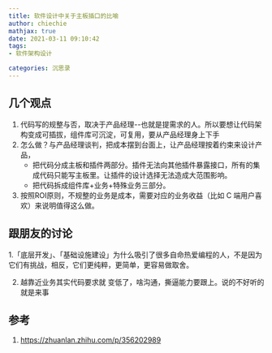 ```yaml
---
title: 软件设计中关于主板插口的比喻
author: chiechie
mathjax: true
date: 2021-03-11 09:10:42
tags:
- 软件架构设计

categories: 沉思录
---
```



## 几个观点

1. 代码写的规整与否，取决于产品经理--也就是提需求的人。所以要想让代码架构变成可插拔，组件库可沉淀，可复用，要从产品经理身上下手
2. 怎么做？与产品经理谈判，把成本摆到台面上，让产品经理按着约束来设计产品，
    - 把代码分成主板和插件两部分。插件无法向其他插件暴露接口，所有的集成代码只能写主板里。​让插件的设计选择无法造成大范围影响。
    - 把代码拆成组件库+业务+特殊业务三部分。
3. 按照ROI原则，不规整的业务是成本，需要对应的业务收益（比如 C 端用户喜欢）来说明值得这么做。



## 跟朋友的讨论

1.「底层开发」、「基础设施建设」为什么吸引了很多自命热爱编程的人，不是因为它们有挑战，相反，它们更纯粹，更简单，更容易做取舍。

2. 越靠近业务其实代码要求就 变低了，啥沟通，撕逼能力要跟上。说的不好听的就是来事

## 参考
1. https://zhuanlan.zhihu.com/p/356202989